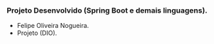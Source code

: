 ### Projeto Desenvolvido (Spring Boot e demais linguagens).

- Felipe Oliveira Nogueira.
- Projeto (DIO).

